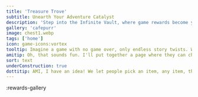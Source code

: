 ```yaml
---
title: 'Treasure Trove'
subtitle: Unearth Your Adventure Catalyst
description: 'Step into the Infinite Vault, where game rewards become your unique storytelling accomplices. Craft your adventure with the one-of-a-kind items'
gallery: 'cafepurr'
image: chest1.webp
tags: ['home']
icon: game-icons:vortex
tooltip: Imagine a game with no game over, only endless story twists. Welcome to Weirdlandia, where every item you bring spices up the narrative in unpredictable ways.
amitip: Oh, that sounds fun. I'll put together a page where they can choose items. We just need to plug the simulator back in!
sort: text
underConstruction: true
dottitip: AMI, I have an idea! We let people pick an item, any item, then send them into the simulator and it'll generate a unique adventure.
---
```


:rewards-gallery
